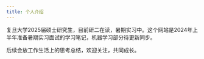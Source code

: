 ```yaml
---
title: 个人介绍
---
```


复旦大学2025届硕士研究生，目前研二在读，暑期实习中。这个网站是2024年上半年准备暑期实习面试的学习笔记，机器学习部分待更新同步。

后续会放工作生活上的思考总结，欢迎关注，共同成长。
